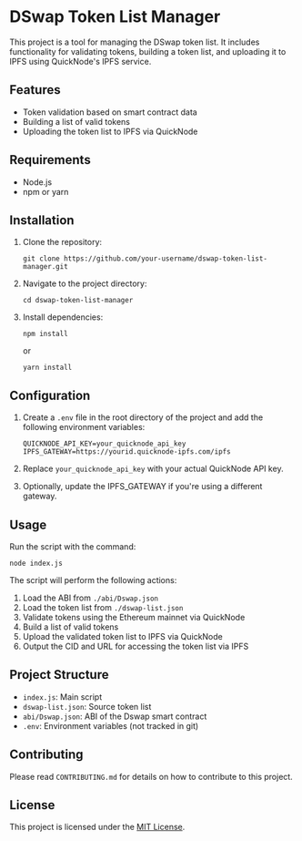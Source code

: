 # DSwap Token List Manager

This project is a tool for managing the DSwap token list. It includes functionality for validating tokens, building a token list, and uploading it to IPFS using QuickNode's IPFS service.

## Features

- Token validation based on smart contract data
- Building a list of valid tokens
- Uploading the token list to IPFS via QuickNode

## Requirements

- Node.js
- npm or yarn

## Installation

1. Clone the repository:
   ```
   git clone https://github.com/your-username/dswap-token-list-manager.git
   ```

2. Navigate to the project directory:
   ```
   cd dswap-token-list-manager
   ```

3. Install dependencies:
   ```
   npm install
   ```
   or
   ```
   yarn install
   ```

## Configuration

1. Create a `.env` file in the root directory of the project and add the following environment variables:
   ```
   QUICKNODE_API_KEY=your_quicknode_api_key
   IPFS_GATEWAY=https://yourid.quicknode-ipfs.com/ipfs
   ```

2. Replace `your_quicknode_api_key` with your actual QuickNode API key.
3. Optionally, update the IPFS_GATEWAY if you're using a different gateway.

## Usage

Run the script with the command:

```
node index.js
```

The script will perform the following actions:
1. Load the ABI from `./abi/Dswap.json`
2. Load the token list from `./dswap-list.json`
3. Validate tokens using the Ethereum mainnet via QuickNode
4. Build a list of valid tokens
5. Upload the validated token list to IPFS via QuickNode
6. Output the CID and URL for accessing the token list via IPFS

## Project Structure

- `index.js`: Main script
- `dswap-list.json`: Source token list
- `abi/Dswap.json`: ABI of the Dswap smart contract
- `.env`: Environment variables (not tracked in git)

## Contributing

Please read `CONTRIBUTING.md` for details on how to contribute to this project.

## License

This project is licensed under the [MIT License](LICENSE).